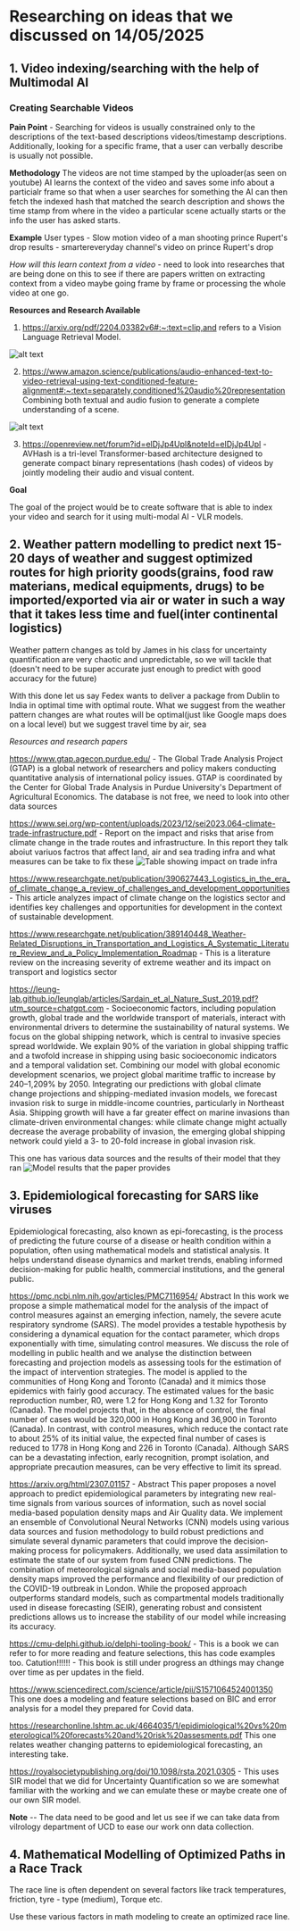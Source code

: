 # Researching on ideas that we discussed on 14/05/2025

## 1. Video indexing/searching with the help of Multimodal AI

### Creating Searchable Videos

**Pain Point** - Searching for videos is usually constrained only to the descriptions of the text-based descriptions videos/timestamp descriptions. Additionally, looking for a specific frame, that a user can verbally describe is usually not possible.


**Methodology**
The videos are not time stamped by the uploader(as seen on youtube) AI learns the context of the video and saves some info about a particialr frame so that when a user searches for something the AI can then fetch the indexed hash that matched the search description and shows the time stamp from where in the video a particular scene actually starts or the info the user has asked starts.

**Example**
User types - Slow motion video of a man shooting prince Rupert's drop
results - smartereveryday channel's video on prince Rupert's drop

*How will this learn context from a video* - need to look into researches that are being done on this to see if there are papers written on extracting context from a video maybe going frame by frame or processing the whole video at one go.

**Resources and Research Available**

1. https://arxiv.org/pdf/2204.03382v6#:~:text=clip,and refers to  a Vision Language Retrieval Model.

![alt text](assets/HunYuan_tvr_Model.png)

2. https://www.amazon.science/publications/audio-enhanced-text-to-video-retrieval-using-text-conditioned-feature-alignment#:~:text=separately,conditioned%20audio%20representation Combining both textual and audio fusion to generate a complete understanding of a scene.

![alt text](./assets/CurrentAmazonModel.png)


3. https://openreview.net/forum?id=elDjJp4Upl&noteId=elDjJp4Upl - AVHash is a tri-level Transformer-based architecture designed to generate compact binary representations (hash codes) of videos by jointly modeling their audio and visual content.


**Goal**

The goal of the project would be to create software that is able to index your video and search for it using multi-modal AI - VLR models.

## 2. Weather pattern modelling to predict next 15-20 days of weather and suggest optimized routes for high priority goods(grains, food raw materians, medical equipments, drugs) to be imported/exported via air or water in such a way that it takes less time and fuel(inter continental logistics)

Weather pattern changes as told by James in his class for uncertainty quantification are very chaotic and unpredictable, so we will tackle that (doesn't need to be super accurate just enough to predict with good accuracy for the future)

With this done let us say Fedex wants to deliver a package from Dublin to India in optimal time with optimal route.
What we suggest from the weather pattern changes are what routes will be optimal(just like Google maps does on a local level) but we suggest travel time by air, sea

*Resources and research papers*

https://www.gtap.agecon.purdue.edu/ - The Global Trade Analysis Project (GTAP) is a global network of researchers and policy makers conducting quantitative analysis of international policy issues. GTAP is coordinated by the Center for Global Trade Analysis in Purdue University's Department of Agricultural Economics.
The database is not free, we need to look into other data sources

https://www.sei.org/wp-content/uploads/2023/12/sei2023.064-climate-trade-infrastructure.pdf -  Report on the impact and risks that arise from climate change in the trade routes and infrastructure. In this report they talk aboiut variuos factros that affect land, air and sea trading infra and what measures can be take to fix these
![Table showing impact on trade infra](./assets/tableInfra.png)

https://www.researchgate.net/publication/390627443_Logistics_in_the_era_of_climate_change_a_review_of_challenges_and_development_opportunities - This article analyzes impact of climate change on the logistics sector and identifies key challenges and opportunities for development in the context of sustainable development.

https://www.researchgate.net/publication/389140448_Weather-Related_Disruptions_in_Transportation_and_Logistics_A_Systematic_Literature_Review_and_a_Policy_Implementation_Roadmap - This is a literature review on the increasing severity of extreme  weather and its impact on transport and logistics sector 

https://leung-lab.github.io/leunglab/articles/Sardain_et_al_Nature_Sust_2019.pdf?utm_source=chatgpt.com - Socioeconomic factors, including population growth, global trade and the worldwide transport of materials, interact with  environmental drivers to determine the sustainability of natural systems. We focus on the global shipping network, which is central to invasive species spread worldwide. We explain 90% of the variation in global shipping traffic and a twofold increase in shipping using basic socioeconomic indicators and a temporal validation set. Combining our model with global economic development scenarios, we project global maritime traffic to increase by 240–1,209% by 2050. Integrating our predictions with global climate change projections and shipping-mediated invasion models, we forecast invasion risk to surge in middle-income countries, particularly in Northeast Asia. Shipping growth will have a far greater effect on marine invasions than climate-driven environmental changes: while climate change might actually decrease the average probability of invasion, the emerging global shipping network could yield a 3- to 20-fold increase in global invasion risk.

This one has various  data  sources and the results of their model that they ran
![Model results that the paper provides](./assets/modelResults.png)



## 3. Epidemiological forecasting for SARS like viruses

Epidemiological forecasting, also known as epi-forecasting, is the process of predicting the future course of a disease or health condition within a population, often using mathematical models and statistical analysis. It helps understand disease dynamics and market trends, enabling informed decision-making for public health, commercial institutions, and the general public. 

https://pmc.ncbi.nlm.nih.gov/articles/PMC7116954/
Abstract
In this work we propose a simple mathematical model for the analysis of the impact of control measures against an emerging infection, namely, the severe acute respiratory syndrome (SARS). The model provides a testable hypothesis by considering a dynamical equation for the contact parameter, which drops exponentially with time, simulating control measures. We discuss the role of modelling in public health and we analyse the distinction between forecasting and projection models as assessing tools for the estimation of the impact of intervention strategies. The model is applied to the communities of Hong Kong and Toronto (Canada) and it mimics those epidemics with fairly good accuracy. The estimated values for the basic reproduction number, R0, were 1.2 for Hong Kong and 1.32 for Toronto (Canada). The model projects that, in the absence of control, the final number of cases would be 320,000 in Hong Kong and 36,900 in Toronto (Canada). In contrast, with control measures, which reduce the contact rate to about 25% of its initial value, the expected final number of cases is reduced to 1778 in Hong Kong and 226 in Toronto (Canada). Although SARS can be a devastating infection, early recognition, prompt isolation, and appropriate precaution measures, can be very effective to limit its spread.

https://arxiv.org/html/2307.01157 - 
Abstract
This paper proposes a novel approach to predict epidemiological parameters by integrating new real-time signals from various sources of information, such as novel social media-based population density maps and Air Quality data. We implement an ensemble of Convolutional Neural Networks (CNN) models using various data sources and fusion methodology to build robust predictions and simulate several dynamic parameters that could improve the decision-making process for policymakers. Additionally, we used data assimilation to estimate the state of our system from fused CNN predictions. The combination of meteorological signals and social media-based population density maps improved the performance and flexibility of our prediction of the COVID-19 outbreak in London. While the proposed approach outperforms standard models, such as compartmental models traditionally used in disease forecasting (SEIR), generating robust and consistent predictions allows us to increase the stability of our model while increasing its accuracy.

https://cmu-delphi.github.io/delphi-tooling-book/  - 
This is a book we can refer to for more reading and feature selections, this has code examples too.
Catution!!!!!! - This book is still under progress an dthings may change over time as per updates in the field.

https://www.sciencedirect.com/science/article/pii/S1571064524001350
This one does a modeling and feature selections based on BIC and error analysis for a model they prepared for Covid data.


https://researchonline.lshtm.ac.uk/4664035/1/epidimiological%20vs%20meterological%20forecasts%20and%20risk%20assesments.pdf
This one relates weather changing patterns to epidemiological forecasting, an interesting take.

https://royalsocietypublishing.org/doi/10.1098/rsta.2021.0305 - This uses SIR model that we did for Uncertainty Quantification so we are somewhat familiar with the working and we can emulate these or maybe create one of our own SIR model.

**Note** -- The data need to be good and let us see if we can take data from vilrology department of UCD to ease our work onn data collection.

## 4. Mathematical Modelling of Optimized Paths in a Race Track

The race line is often dependent on several factors like track temperatures, friction, tyre - type (medium), Torque etc.

Use these various factors in math modeling to create an optimized race line.

